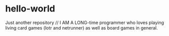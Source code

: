 # hello-world
Just another repository
// I AM A LONG-time programmer who loves playing living card games (lotr and netrunner) as well as board games in general.
